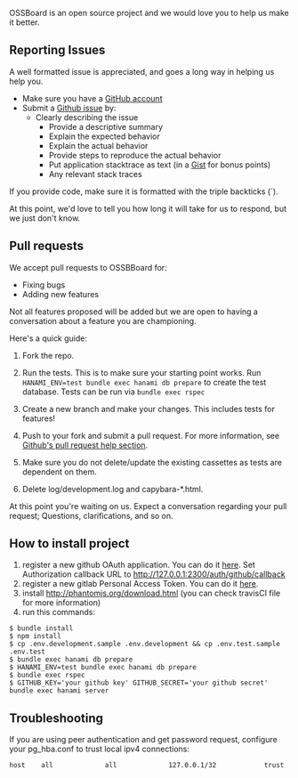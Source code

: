 OSSBoard is an open source project and we would love you to help us make it better.

## Reporting Issues

A well formatted issue is appreciated, and goes a long way in helping us help you.

* Make sure you have a [GitHub account](https://github.com/signup/free)
* Submit a [Github issue](https://github.com/davydovanton/ossboard/issues/new) by:
  * Clearly describing the issue
    * Provide a descriptive summary
    * Explain the expected behavior
    * Explain the actual behavior
    * Provide steps to reproduce the actual behavior
    * Put application stacktrace as text (in a [Gist](https://gist.github.com) for bonus points)
    * Any relevant stack traces

If you provide code, make sure it is formatted with the triple backticks (\`).

At this point, we'd love to tell you how long it will take for us to respond,
but we just don't know.

## Pull requests

We accept pull requests to OSSBBoard for:

* Fixing bugs
* Adding new features

Not all features proposed will be added but we are open to having a conversation
about a feature you are championing.

Here's a quick guide:

1. Fork the repo.

2. Run the tests. This is to make sure your starting point works. Run `HANAMI_ENV=test bundle exec hanami db prepare` to create the test database. Tests can be run via `bundle exec rspec`

3. Create a new branch and make your changes. This includes tests for features!

4. Push to your fork and submit a pull request. For more information, see
[Github's pull request help section](https://help.github.com/articles/using-pull-requests/).

5. Make sure you do not delete/update the existing cassettes as tests are dependent on them. 

6. Delete log/development.log and capybara-*.html. 

At this point you're waiting on us. Expect a conversation regarding your pull
request; Questions, clarifications, and so on.

## How to install project

1. register a new github OAuth application. You can do it [here](https://github.com/settings/applications/new). Set Authorization callback URL to http://127.0.0.1:2300/auth/github/callback
2. register a new gitlab Personal Access Token. You can do it [here](https://gitlab.com/profile/personal_access_tokens).
3. install http://phantomjs.org/download.html (you can check travisCI file for more information)
4. run this commands:

```
$ bundle install
$ npm install
$ cp .env.development.sample .env.development && cp .env.test.sample .env.test
$ bundle exec hanami db prepare
$ HANAMI_ENV=test bundle exec hanami db prepare
$ bundle exec rspec
$ GITHUB_KEY='your github key' GITHUB_SECRET='your github secret' bundle exec hanami server
```

## Troubleshooting

If you are using peer authentication and get password request, configure your pg_hba.conf to 
trust local ipv4 connections:

```
host    all             all             127.0.0.1/32            trust
```
